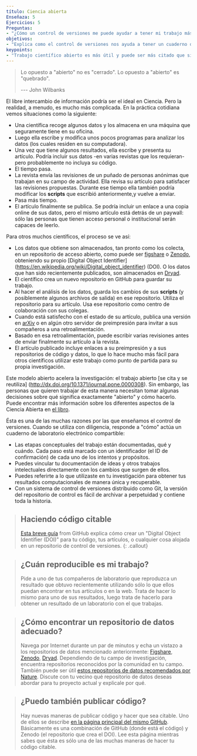 ```yaml
---
título: Ciencia abierta
Enseñaza: 5
Ejercicios: 5
Preguntas:
- "¿Cómo un control de versiones me puede ayudar a tener mi trabajo más abierto?"
objetivos:
- "Explica como el control de versiones nos ayuda a tener un cuaderno de notas electrónico para todo nuestro trabajo computacional."
keypoints:
- "Trabajo científico abierto es más útil y puede ser más citado que si no lo es."
---
```


> Lo opuesto a "abierto" no es "cerrado". 
> Lo opuesto a "abierto" es "quebrado".
>
>--- John Wilbanks

El libre intercambio de información podría ser el ideal en Ciencia. Pero la realidad, a menudo, es mucho más complicada.
En la práctica cotidiana vemos situaciones como la siguiente:  

*   Una científica recoge algunos datos y los almacena en una máquina que seguramente tiene en su oficina.
*   Luego ella escribe y modifica unos pocos programas para analizar los datos (los cuales residen en su computadora).
*   Una vez que tiene algunos resultados, ella escribe y presenta su artículo. Podría incluir sus datos -en varias revistas que los requieran- pero probablemente no incluya su código.
*   El tiempo pasa.
*   La revista envía las revisiones de un puñado de personas anónimas que trabajan en su campo de actividad.
    Ella revisa su artículo para satisfacer las revisiones propuestas. Durante ese tiempo ella también podría modificar los **scripts** que escribió anteriormente,y vuelve a enviar.
*   Pasa más tiempo.
*   El artículo finalmente se publica. 
Se podría incluir un enlace a una copia online de sus datos, pero el mismo artículo está detrás de un paywall: sólo las personas que tienen acceso personal o institucional serán capaces de leerlo.

Para otros muchos científicos, el proceso se ve así:

*   Los datos que obtiene son almacenados, tan pronto como los colecta, en un repositorio de acceso abierto, como puede ser [figshare](http://figshare.com/) o [Zenodo](http://zenodo.org), obteniendo su propio [Digital Object Identifier] (https://en.wikipedia.org/wiki/Digital_object_identifier) (DOI). O los datos que han sido recientemente publicados, son almacenados en [Dryad](http://datadryad.org/).
*   El científico crea un nuevo repositorio en GitHub para guardar su trabajo.
*   Al hacer el análisis de los datos, guarda los cambios de sus **scripts** (y posiblemente algunos archivos de salida)
    en ese repositorio. Utiliza el repositorio para su artículo. Usa ese repositorio como centro de colaboración con sus colegas.
*   Cuando está satisfecho con el estado de su artículo, publica una versión en [arXiv](http://arxiv.org/) o en algún otro servidor de preimpresión para invitar a sus compañeros a una retroalimentación. 
*   Basado en esa retroalimentación, puede escribir varias revisiones antes de enviar finalmente su artículo a la revista. 
*   El artículo publicado incluye enlaces a su preimpresión y a sus repositorios de código y datos, lo que lo hace mucho más fácil para otros científicos utilizar este trabajo como punto de partida para su propia investigación.

Este modelo abierto acelera la investigación: el trabajo abierto [se cita y se reutiliza]  (http://dx.doi.org/10.1371/journal.pone.0000308). Sin embargo, las personas que quieren trabajar de esta manera necesitan tomar algunas decisiones sobre qué significa exactamente "abierto" y cómo hacerlo. Puede encontrar más información sobre los diferentes aspectos de la Ciencia Abierta en [el libro](http://link.springer.com/book/10.1007/978-3-319-00026-8).

Ésta es una de las muchas razones por las que enseñamos el control de versiones. Cuando se utiliza con diligencia, responde a "cómo" actúa un cuaderno de laboratorio electrónico compartible:

*   Las etapas conceptuales del trabajo están documentadas, qué y cuándo. Cada paso está marcado con un identificador (el ID de confirmación) de cada uno de los intentos y propósitos.
*   Puedes vincular tu documentación de ideas y otros trabajos intelectuales directamente con los cambios que surgen de ellos.
*   Puedes referirte a lo que utilizaste en tu investigación para obtener tus resultados computacionales de manera única y recuperable.
*   Con un sistema de control de versiones distribuido como Git, la versión del repositorio de control es fácil de archivar a perpetuidad y contiene toda la historia.

> ## Haciendo código citable
>
> [Esta breve guía](https://guides.github.com/activities/citable-code/) from GitHub
> explica cómo crear un "Digital Object Identifier (DOI)" para tu código,
> tus artículos,
> o cualquier cosa alojada en un repositorio de control de versiones.
{: .callout}

> ## ¿Cuán reproducible es mi trabajo?
>
> Pide a uno de tus compañeros de laboratorio que reproduzca un resultado que obtuvo recientemente
> utilizando sólo lo que ellos puedan encontrar en tus artículos o en la web.
> Trata de hacer lo mismo para uno de sus resultados,
> luego trata de hacerlo para obtener un resultado de un laboratorio con el que trabajas.


> ## ¿Cómo encontrar un repositorio de datos adecuado?
>
> Navega por Internet durante un par de minutos y echa un vistazo a los repositorios de datos mencionado anteriormente: [Figshare](http://figshare.com/), [Zenodo](http://zenodo.org), [Dryad](http://datadryad.org/). Dependiendo de tu campo de investigación, encuentra repositorios reconocidos por la comunidad en tu campo. También puede ser útil [estos repositorios de datos recomendados por Nature](http://www.nature.com/sdata/data-policies/repositories). Discute con tu vecino qué repositorio de datos deseas abordar para tu proyecto actual y explicale por qué.


> ## ¿Puedo también publicar código?
>
> Hay nuevas maneras de publicar código y hacer que sea citable. Uno de ellos se describe [en la página principal del mismo GitHub](https://guides.github.com/activities/citable-code/). Básicamente es una combinación de GitHub (donde está el código) y Zenodo (el repositorio que crea el DOI). Lee esta página mientras sabes que ésta es sólo una de las muchas maneras de hacer tu código citable.

